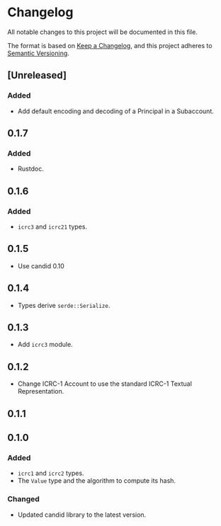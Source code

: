 # Changelog

All notable changes to this project will be documented in this file.

The format is based on [Keep a Changelog](https://keepachangelog.com/en/1.0.0/),
and this project adheres to [Semantic Versioning](https://semver.org/spec/v2.0.0.html).

## [Unreleased]

### Added

- Add default encoding and decoding of a Principal in a Subaccount.

## 0.1.7

### Added

- Rustdoc.

## 0.1.6

### Added

- `icrc3` and `icrc21` types.

## 0.1.5

- Use candid 0.10

## 0.1.4

- Types derive `serde::Serialize`.

## 0.1.3

- Add `icrc3` module.

## 0.1.2

- Change ICRC-1 Account to use the standard ICRC-1 Textual Representation.

## 0.1.1

## 0.1.0

### Added

- `icrc1` and `icrc2` types.
- The `Value` type and the algorithm to compute its hash.

### Changed

- Updated candid library to the latest version.
